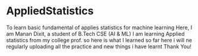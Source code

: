 # AppliedStatistics
To learn basic fundamental of applies statistics for machine learning
Here, I am Manan Dixit, a student of B.Tech CSE (AI & ML)
I am learning Applied statistics from my college prof. so here is what I learned so far 
here i will ne regularly uploading all the practice and new things i have learnt
Thank You!
